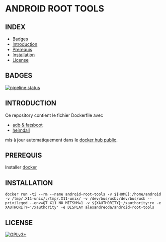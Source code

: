 # ANDROID ROOT TOOLS


## INDEX

- [Badges](#BADGES)
- [Introduction](#INTRODUCTION)
- [Prerequis](#PREREQUIS)
- [Installation](#INSTALLATION)
- [License](#LICENSE)


## BADGES

[![pipeline status](https://gitlab.com/oda-alexandre/android-root-tools/badges/master/pipeline.svg)](https://gitlab.com/oda-alexandre/android-root-tools/commits/master)


## INTRODUCTION

Ce repository contient le fichier Dockerfile avec

- [adb & fatsboot](https://www.phonandroid.com/adb-fastboot-android-a-quoi-ca-sert-comment-telecharger.html)
- [heimdall](http://heimdall-download.com/)

mis à jour automatiquement dans le [docker hub public](https://hub.docker.com/r/alexandreoda/android-root-tools/).


## PREREQUIS

Installer [docker](https://www.docker.com)


## INSTALLATION

```
docker run -ti --rm --name android-root-tools -v ${HOME}:/home/android -v /tmp/.X11-unix/:/tmp/.X11-unix/ -v /dev/bus/usb:/dev/bus/usb --privileged --env=QT_X11_NO_MITSHM=1 -v ${XAUTHORITY}:/xauthority:ro -e XAUTHORITY='/xauthority' -e DISPLAY alexandreoda/android-root-tools
```


## LICENSE

[![GPLv3+](http://gplv3.fsf.org/gplv3-127x51.png)](https://github.com/oda-alexandre/android-root-tools/blob/master/LICENSE)
